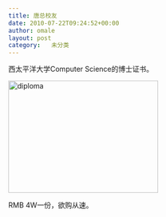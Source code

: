 ```yaml
---
title: 唐总校友
date: 2010-07-22T09:24:52+00:00
author: omale
layout: post
category:   未分类  
---
```

西太平洋大学Computer Science的博士证书。

[<img class="aligncenter size-medium wp-image-10431" height="225" src="/uploads/2010/07/diploma_create.php_-300x225.jpg" title="diploma" width="300" />](/uploads/2010/07/diploma_create.php_.jpeg)

 

RMB 4W一份，欲购从速。